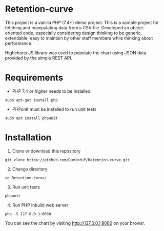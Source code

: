 # Retention-curve

This project is a vanilla PHP (7.4+) demo project.
This is a sample project for fetching and manipulating data from a CSV file.
Developed an object-oriented code, especially considering design thinking to be generic, extendable, easy to maintain by
other staff members while thinking about performance.

Highcharts JS library was used to populate the chart using JSON data provided by the simple REST API.

# Requirements

- PHP 7.4 or higher needs to be installed.

```
sudo apt-get install php
```

- PHPunit must be installed to run unit tests

```
sudo apt install phpunit
```

# Installation

1.  Clone or download this repository

```
git clone https://github.com/DuminduP/Retention-curve.git
```

2.  Change directory

```
cd Retention-curve/
```

3. Run unit tests

```
phpunit
```

4. Run PHP inbuild web server

```
php -S 127.0.0.1:8080
```
You can see the chart by visiting http://127.0.0.1:8080 on your browsr.
